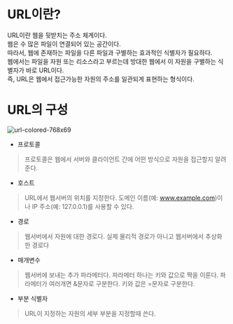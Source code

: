 # URL이란?

URL이란 웹을 뒷받치는 주소 체계이다.    
웹은 수 많은 파일이 연결되어 있는 공간이다.   
따라서, 웹에 존재하는 파일을 다른 파일과 구별하는 효과적인 식별자가 필요하다.    
웹에서는 파일을 자원 또는 리소스라고 부르는데 방대한 웹에서 이 자원을 구별하는 식별자가 바로 URL이다.   
즉, URL은 웹에서 접근가능한 자원의 주소를 일관되게 표현하는 형식이다.

# URL의 구성
![url-colored-768x69](https://user-images.githubusercontent.com/128302413/232318429-51937e10-9b00-43f9-a43e-27cc6370182e.png)
- 프로토콜
> 프로토콜은 웹에서 서버와 클라이언트 간에 어떤 방식으로 자원을 접근할지 알려준다.

- 호스트
> URL에서 웹서버의 위치를 지정한다. 도메인 이름(예: www.example.com)이나 IP 주소(예: 127.0.0.1)를 사용할 수 있다.

- 경로
> 웹서버에서 자원에 대한 경로다. 실제 물리적 경로가 아니고 웹서버에서 추상화한 경로다

- 매개변수
> 웹서버에 보내는 추가 파라메터다. 파라메터 하나는 키와 값으로 짝을 이룬다.
> 파라메터가 여러개면 &문자로 구분한다. 키와 값은 =문자로 구분한다.

- 부분 식별자
> URL이 지정하는 자원의 세부 부분을 지정할때 쓴다.
